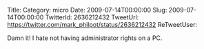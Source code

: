 Title: 
Category: micro
Date: 2009-07-14T00:00:00
Slug: 2009-07-14T00:00:00
TwitterId: 2636212432
TweetUrl: https://twitter.com/mark_philpot/status/2636212432
ReTweetUser: 

Damn it! I hate not having administrator rights on a PC.